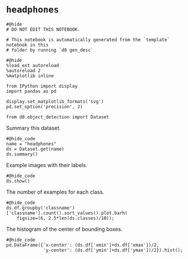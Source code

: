 # `headphones`

```{.python .input}
#@hide
# DO NOT EDIT THIS NOTEBOOK.

# This notebook is automatically generated from the `template` notebook in this
# folder by running `d8 gen_desc`
```



```{.python .input}
#@hide
%load_ext autoreload
%autoreload 2
%matplotlib inline

from IPython import display
import pandas as pd

display.set_matplotlib_formats('svg')
pd.set_option('precision', 2)

from d8.object_detection import Dataset
```

Summary this dataset.

```{.python .input}
#@hide_code
name = "headphones"
ds = Dataset.get(name)
ds.summary()
```

Example images with their labels.

```{.python .input}
#@hide_code
ds.show()
```

The number of examples for each class.

```{.python .input}
#@hide_code
ds.df.groupby('classname')['classname'].count().sort_values().plot.barh(
    figsize=(6, 2.5*len(ds.classes)/10));
```

The histogram of the center of bounding boxes.

```{.python .input}
#@hide_code
pd.DataFrame({'x-center': (ds.df['xmin']+ds.df['xmax'])/2,
              'y-center': (ds.df['ymin']+ds.df['ymax'])/2}).hist();
```
